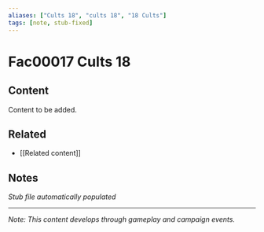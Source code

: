 ```yaml
---
aliases: ["Cults 18", "cults 18", "18 Cults"]
tags: [note, stub-fixed]
---
```


# Fac00017 Cults 18

## Content
Content to be added.

## Related
- [[Related content]]

## Notes
*Stub file automatically populated*

---
*Note: This content develops through gameplay and campaign events.*